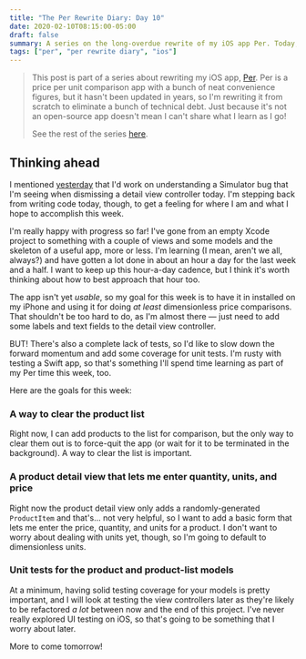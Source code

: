 ```yaml
---
title: "The Per Rewrite Diary: Day 10"
date: 2020-02-10T08:15:00-05:00
draft: false
summary: A series on the long-overdue rewrite of my iOS app Per. Today, we're doing a little planning for the coming week.
tags: ["per", "per rewrite diary", "ios"]
---
```


> This post is part of a series about rewriting my iOS app, [Per]. Per is a price per unit comparison app with a bunch of neat convenience figures, but it hasn't been updated in years, so I'm rewriting it from scratch to eliminate a bunch of technical debt. Just because it's not an open-source app doesn't mean I can't share what I learn as I go!
> 
> See the rest of the series [here].

## Thinking ahead

I mentioned [yesterday] that I'd work on understanding a Simulator bug that I'm seeing when dismissing a detail view controller today. I'm stepping back from writing code today, though, to get a feeling for where I am and what I hope to accomplish this week.

I'm really happy with progress so far! I've gone from an empty Xcode project to something with a couple of views and some models and the skeleton of a useful app, more or less. I'm learning (I mean, aren't we all, always?) and have gotten a lot done in about an hour a day for the last week and a half. I want to keep up this hour-a-day cadence, but I think it's worth thinking about how to best approach that hour too.

The app isn't yet _usable_, so my goal for this week is to have it in installed on my iPhone and using it for doing _at least_ dimensionless price comparisons. That shouldn't be too hard to do, as I'm almost there — just need to add some labels and text fields to the detail view controller.

BUT! There's also a complete lack of tests, so I'd like to slow down the forward momentum and add some coverage for unit tests. I'm rusty with testing a Swift app, so that's something I'll spend time learning as part of my Per time this week, too.

Here are the goals for this week:

### A way to clear the product list

Right now, I can add products to the list for comparison, but the only way to clear them out is to force-quit the app (or wait for it to be terminated in the background). A way to clear the list is important.

### A product detail view that lets me enter quantity, units, and price

Right now the product detail view only adds a randomly-generated `ProductItem` and that's... not very helpful, so I want to add a basic form that lets me enter the price, quantity, and units for a product. I don't want to worry about dealing with units yet, though, so I'm going to default to dimensionless units.

### Unit tests for the product and product-list models

At a minimum, having solid testing coverage for your models is pretty important, and I will look at testing the view controllers later as they're likely to be refactored _a lot_ between now and the end of this project. I've never really explored UI testing on iOS, so that's going to be something that I worry about later.

More to come tomorrow!

[Per]: https://droppedbits.com/apps/per
[here]: /tags/per-rewrite-diary/
[yesterday]: /post/per-diaries-day-9/